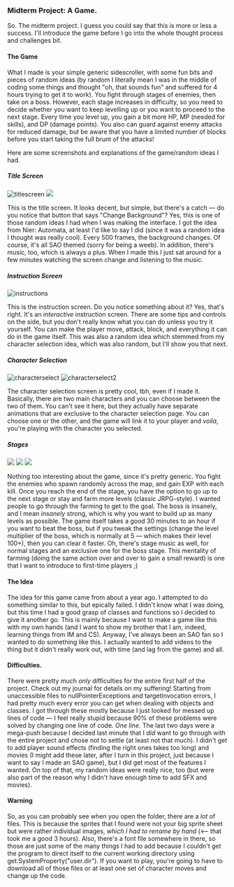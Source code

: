 ### Midterm Project: A Game.

So. The midterm project. I guess you could say that this is more or less a success. I'll introduce the game before I go into the whole thought process and challenges bit.

#### The Game

What I made is your simple generic sidescroller, with some fun bits and pieces of random ideas (by random I literally mean I was in the middle of coding some things and thought "oh, that sounds fun" and suffered for 4 hours trying to get it to work). You fight through stages of enemies, then take on a boss. However, each stage increases in difficulty, so you need to decide whether you want to keep levelling up or you want to proceed to the next stage. Every time you level up, you gain a bit more HP, MP (needed for skills), and DP (damage points). You also can guard against enemy attacks for reduced damage, but be aware that you have a limited number of blocks before you start taking the full brunt of the attacks!

Here are some screenshots and explanations of the game/random ideas I had.

##### Title Screen

![titlescreen](IM_Midterm_Screenshot1.png)
![](IM_Midterm_Screenshot7.png)

This is the title screen. It looks decent, but simple, but there's a catch –– do you notice that button that says "Change Background"? Yes, this is one of those random ideas I had when I was making the interface. I got the idea from Nier: Automata, at least I'd like to say I did (since it was a random idea I thought was really cool). Every 500 frames, the background changes. Of course, it's all SAO themed (sorry for being a weeb). In addition, there's music, too, which is always a plus. When I made this I just sat around for a few minutes watching the screen change and listening to the music.

##### Instruction Screen

![instructions](IM_Midterm_Screenshot2.png)


This is the instruction screen. Do you notice something about it? Yes, that's right. It's an *interactive* instruction screen. There are some tips and controls on the side, but you don't really know what you can do unless you try it yourself. You can make the player move, attack, block, and everything it can do in the game itself. This was also a random idea which stemmed from my character selection idea, which was also random, but I'll show you that next.

##### Character Selection

![characterselect](IM_Midterm_Screenshot3.png)
![characterselect2](IM_Midterm_Screenshot4.png)

The character selection screen is pretty cool, tbh, even if I made it. Basically, there are two main characters and you can choose between the two of them. You can't see it here, but they actually have separate animations that are exclusive to the character selection page. You can choose one or the other, and the game will link it to your player and *voila*, you're playing with the character you selected.

##### Stages

![](IM_Midterm_Screenshot5.png)
![](IM_Midterm_Screenshot6.png)
![](IM_Midterm_Screenshot8.png)

Nothing too interesting about the game, since it's pretty generic. You fight the enemies who spawn randomly across the map, and gain EXP with each kill. Once you reach the end of the stage, you have the option to go up to the next stage or stay and farm more levels (classic JRPG-style). I wanted people to go through the farming to get to the goal. The boss is insanely, and I mean *insanely* strong, which is why you want to build up as many levels as possible. The game itself takes a good 30 minutes to an hour if you want to beat the boss, but if you tweak the settings (change the level multiplier of the boss, which is normally at 5 –– which makes their level 100+), then you can clear it faster. Oh, there's stage music as well, for normal stages and an exclusive one for the boss stage. This mentality of farming (doing the same action over and over to gain a small reward) is one that I want to introduce to first-time players ;)

#### The Idea

The idea for this game came from about a year ago. I attempted to do something similar to this, but epically failed. I didn't know what I was doing, but this time I had a good grasp of classes and functions so I decided to give it another go. This is mainly because I want to make a game like this with my own hands (and I want to show my brother that I am, indeed, learning things from IM and CS). Anyway, I've always been an SAO fan so I wanted to do something like this. I actually wanted to add videos to the thing but it didn't really work out, with time (and lag from the game) and all.

#### Difficulties.

There were pretty much *only* difficulties for the entire first half of the project. Check out my journal for details on my suffering! Starting from unaccessible files to nullPointerExceptions and targetInvocation errors, I had pretty much every error you can get when dealing with objects and classes. I got through these mostly because I just looked for messed up lines of code –– I feel really stupid because 90% of these problems were solved by changing one line of code. *One line*. The last two days were a mega-push because I decided last minute that I *did* want to go through with the entire project and chose not to settle (at least not that much). I didn't get to add player sound effects (finding the right ones takes too long) and movies (I might add these later, after I turn in this project, just because I want to say I made an SAO game), but I did get most of the features I wanted. On top of that, my random ideas were really nice, too (but were also part of the reason why I didn't have enough time to add SFX and movies).

#### Warning

So, as you can probably see when you open the folder, there are a *lot* of files. This is because the sprites that I found were not your big sprite sheet but were rather individual images, *which I had to rename by hand* (<-- that took me a good 3 hours). Also, there's a font file somewhere in there, so those are just some of the many things I had to add because I couldn't get the program to direct itself to the current working directory using get.SystemProperty("user.dir"). If you want to play, you're going to have to download all of those files or at least one set of character moves and change up the code.
